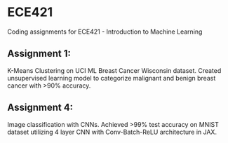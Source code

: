 # ECE421
Coding assignments for ECE421 - Introduction to Machine Learning

## Assignment 1:
K-Means Clustering on UCI ML Breast Cancer Wisconsin dataset. Created unsupervised learning model to categorize malignant and benign breast cancer with >90% accuracy.

## Assignment 4:
Image classification with CNNs. Achieved >99% test accuracy on MNIST dataset utilizing 4 layer CNN with Conv-Batch-ReLU architecture in JAX. 
